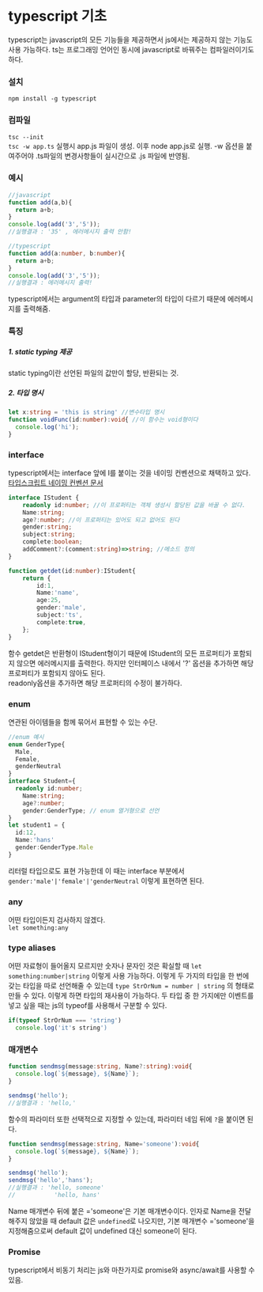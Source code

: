 # typescript 기초  
typescript는 javascript의 모든 기능들을 제공하면서 js에서는 제공하지 않는 기능도 사용 가능하다. ts는 프로그래밍 언어인 동시에 javascript로 바꿔주는 컴파일러이기도 하다.    
### 설치  
`npm install -g typescript`    
### 컴파일  
`tsc --init`  
`tsc -w app.ts` 실행시 app.js 파일이 생성. 이후 node app.js로 실행. -w 옵션을 붙여주어야 .ts파일의 변경사항들이 실시간으로 .js 파일에 반영됨.    
### 예시  
```javascript
//javascript
function add(a,b){
  return a+b;
}
console.log(add('3','5'));
//실행결과 : '35' , 에러메시지 출력 안함!
```
```typescript
//typescript
function add(a:number, b:number){
  return a+b;
}
console.log(add('3','5'));
//실행결과 : 에러메시지 출력!
```
typescript에서는 argument의 타입과 parameter의 타입이 다르기 때문에 에러메시지를 출력해줌.    
### 특징  
##### 1. static typing 제공  
static typing이란 선언된 파일의 값만이 할당, 반환되는 것.  
##### 2. 타입 명시  
```typescript
let x:string = 'this is string' //변수타입 명시
function voidFunc(id:number):void{ //이 함수는 void형이다
  console.log('hi');
}
```    
### interface  
typescript에서는 interface 앞에 I를 붙이는 것을 네이밍 컨벤션으로 채택하고 있다. [타입스크립트 네이밍 컨벤션 문서](https://github.com/microsoft/TypeScript/wiki/Coding-guidelines)  
```typescript
interface IStudent {
    readonly id:number; //이 프로퍼티는 객체 생성시 할당된 값을 바꿀 수 없다.
    Name:string;
    age?:number; //이 프로퍼티는 있어도 되고 없어도 된다
    gender:string;
    subject:string;
    complete:boolean;
    addComment?:(comment:string)=>string; //메소드 정의
}

function getdet(id:number):IStudent{
    return {
        id:1,
        Name:'name',
        age:25,
        gender:'male',
        subject:'ts',
        complete:true,
    };
}
```  
함수 getdet은 반환형이 IStudent형이기 때문에 IStudent의 모든 프로퍼티가 포함되지 않으면 에러메시지를 출력한다. 하지만 인터페이스 내에서 '?' 옵션을 추가하면 해당 프로퍼티가 포함되지 않아도 된다.  
readonly옵션을 추가하면 해당 프로퍼티의 수정이 불가하다.    
### enum  
연관된 아이템들을 함께 묶어서 표현할 수 있는 수단.  
```typescript
//enum 예시
enum GenderType{
  Male,
  Female,
  genderNeutral
}
interface Student={
  readonly id:number; 
    Name:string;
    age?:number; 
    gender:GenderType; // enum 열거형으로 선언
}
let student1 = {
  id:12,
  Name:'hans'
  gender:GenderType.Male
}
```
리터럴 타입으로도 표현 가능한데 이 때는 interface 부분에서
`gender:'male'|'female'|'genderNeutral` 이렇게 표현하면 된다.    
### any  
어떤 타입이든지 검사하지 않겠다.  
`let something:any`  
### type aliases  
어떤 자료형이 들어올지 모르지만 숫자나 문자인 것은 확실할 때 `let something:number|string` 이렇게 사용 가능하다. 이렇게 두 가지의 타입을 한 번에 갖는 타입을 따로 선언해줄 수 있는데 `type StrOrNum = number | string` 의 형태로 만들 수 있다. 이렇게 하면 타입의 재사용이 가능하다. 두 타입 중 한 가지에만 이벤트를 넣고 싶을 때는 js의 typeof를 사용해서 구분할 수 있다. 
```typescript
if(typeof StrOrNum === 'string') 
  console.log('it's string')
```    
### 매개변수  
```typescript
function sendmsg(message:string, Name?:string):void{
  console.log(`${message}, ${Name}`);
}

sendmsg('hello');
//실행결과 : 'hello,'
```
함수의 파라미터 또한 선택적으로 지정할 수 있는데, 파라미터 네임 뒤에 `?`을 붙이면 된다.  
```typescript
function sendmsg(message:string, Name='someone'):void{
  console.log(`${message}, ${Name}`);
}

sendmsg('hello');
sendmsg('hello','hans');
//실행결과 : 'hello, someone'
//           'hello, hans'
```
Name 매개변수 뒤에 붙은 ='someone'은 기본 매개변수이다. 인자로 Name을 전달해주지 않았을 때 default 값은 `undefined`로 나오지만, 기본 매개변수 ='someone'을 지정해줌으로써 default 값이 undefined 대신 someone이 된다.    
### Promise  
typescript에서 비동기 처리는 js와 마찬가지로 promise와 async/await를 사용할 수 있음. 
